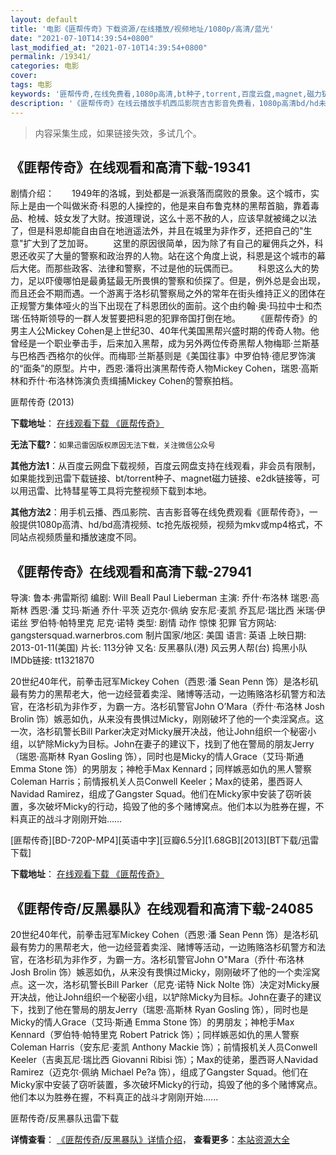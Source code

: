 ```yaml
---
layout: default
title: '电影《匪帮传奇》下载资源/在线播放/视频地址/1080p/高清/蓝光'
date: "2021-07-10T14:39:54+0800"
last_modified_at: "2021-07-10T14:39:54+0800"
permalink: /19341/
categories: 电影
cover:
tags: 电影
keywords: '匪帮传奇,在线免费看,1080p高清,bt种子,torrent,百度云盘,magnet,磁力链,迅雷下载资源'
description: '《匪帮传奇》在线云播放手机西瓜影院吉吉影音免费看，1080p高清bd/hd未删减完整版和tc抢先枪版，mkv/mp4格式，附带bt/torrent种子、magnet/磁力链、百度云盘、网盘资源迅雷下载链接'
---
```


>内容采集生成，如果链接失效，多试几个。


## 《匪帮传奇》在线观看和高清下载-19341

剧情介绍：　　1949年的洛城，到处都是一派衰落而腐败的景象。这个城市，实际上是由一个叫做米奇·科恩的人操控的，他是来自布鲁克林的黑帮首脑，靠着毒品、枪械、妓女发了大财。按道理说，这么十恶不赦的人，应该早就被绳之以法了，但是科恩却能自由自在地逍遥法外，并且在城里为非作歹，还把自己的"生意"扩大到了芝加哥。 　　这里的原因很简单，因为除了有自己的雇佣兵之外，科恩还收买了大量的警察和政治界的人物。站在这个角度上说，科恩是这个城市的幕后大佬。而那些政客、法律和警察，不过是他的玩偶而已。 　　科恩这么大的势力，足以吓傻哪怕是最勇猛最无所畏惧的警察和侦探了。但是，例外总是会出现，而且还会不期而遇。一个游离于洛杉矶警察局之外的常年在街头维持正义的团体在正规警方集体哑火的当下出现在了科恩团伙的面前。这个由约翰·奥·玛拉中士和杰瑞·伍特斯领导的一群人发誓要把科恩的犯罪帝国打倒在地。   　　《匪帮传奇》的男主人公Mickey Cohen是上世纪30、40年代美国黑帮兴盛时期的传奇人物。他曾经是一个职业拳击手，后来加入黑帮，成为另外两位传奇黑帮人物梅耶·兰斯基与巴格西·西格尔的伙伴。而梅耶·兰斯基则是《美国往事》中罗伯特·德尼罗饰演的“面条”的原型。片中，西恩·潘将出演黑帮传奇人物Mickey Cohen，瑞恩·高斯林和乔什·布洛林饰演负责缉捕Mickey Cohen的警察拍档。


匪帮传奇 (2013)

**下载地址**： [在线观看下载 《匪帮传奇》](https://www.btbtdy.me/btdy/dy2399.html) 


**无法下载?**：`如果迅雷因版权原因无法下载，关注微信公众号 `

**其他方法1**：从百度云网盘下载视频，百度云网盘支持在线观看，非会员有限制，如果能找到迅雷下载链接、bt/torrent种子、magnet磁力链接、e2dk链接等，可以用迅雷、比特彗星等工具将完整视频下载到本地。

**其他方法2**：用手机云播、西瓜影院、吉吉影音等在线免费观看《匪帮传奇》，一般提供1080p高清、hd/bd高清视频、tc抢先版视频，视频为mkv或mp4格式，不同站点视频质量和播放速度不同。


## 《匪帮传奇》在线观看和高清下载-27941

导演: 鲁本·弗雷斯彻 编剧: Will Beall Paul Lieberman 主演: 乔什·布洛林 瑞恩·高斯林 西恩·潘 艾玛·斯通 乔什·平茨 迈克尔·佩纳 安东尼·麦凯 乔瓦尼·瑞比西 米瑞·伊诺丝 罗伯特·帕特里克 尼克·诺特 类型: 剧情 动作 惊悚 犯罪 官方网站: gangstersquad.warnerbros.com 制片国家/地区: 美国 语言: 英语 上映日期: 2013-01-11(美国) 片长: 113分钟 又名: 反黑暴队(港) 风云男人帮(台) 捣黑小队 IMDb链接: tt1321870

20世纪40年代，前拳击冠军Mickey Cohen（西恩·潘 Sean Penn 饰）是洛杉矶最有势力的黑帮老大，他一边经营着卖淫、赌博等活动，一边贿赂洛杉矶警方和法官，在洛杉矶为非作歹，为霸一方。洛杉矶警官John O’Mara（乔什·布洛林 Josh Brolin 饰）嫉恶如仇，从来没有畏惧过Micky，刚刚破坏了他的一个卖淫窝点。这一次，洛杉矶警长Bill Parker决定对Micky展开决战，他让John组织一个秘密小组，以铲除Micky为目标。John在妻子的建议下，找到了他在警局的朋友Jerry（瑞恩·高斯林 Ryan Gosling 饰），同时也是Micky的情人Grace（艾玛·斯通 Emma Stone 饰）的男朋友；神枪手Max Kennard；同样嫉恶如仇的黑人警察Coleman Harris；前情报机关人员Conwell Keeler；Max的徒弟，墨西哥人Navidad Ramirez，组成了Gangster Squad。他们在Micky家中安装了窃听装置，多次破坏Micky的行动，捣毁了他的多个赌博窝点。他们本以为胜券在握，不料真正的战斗才刚刚开始……


[匪帮传奇][BD-720P-MP4][英语中字][豆瓣6.5分][1.68GB][2013][BT下载/迅雷下载]

**下载地址**： [在线观看下载 《匪帮传奇》](https://www.btdx8.com/torrent/gangster_squad_2013.html) 


## 《匪帮传奇/反黑暴队》在线观看和高清下载-24085

20世纪40年代，前拳击冠军Mickey Cohen（西恩&middot;潘 Sean Penn 饰）是洛杉矶最有势力的黑帮老大，他一边经营着卖淫、赌博等活动，一边贿赂洛杉矶警方和法官，在洛杉矶为非作歹，为霸一方。洛杉矶警官John O"Mara（乔什·布洛林 Josh Brolin 饰）嫉恶如仇，从来没有畏惧过Micky，刚刚破坏了他的一个卖淫窝点。这一次，洛杉矶警长Bill Parker（尼克&middot;诺特 Nick Nolte 饰）决定对Micky展开决战，他让John组织一个秘密小组，以铲除Micky为目标。John在妻子的建议下，找到了他在警局的朋友Jerry（瑞恩&middot;高斯林 Ryan Gosling 饰），同时也是Micky的情人Grace（艾玛&middot;斯通 Emma Stone 饰）的男朋友；神枪手Max Kennard（罗伯特·帕特里克 Robert Patrick 饰）；同样嫉恶如仇的黑人警察Coleman Harris（安东尼·麦凯 Anthony Mackie 饰）；前情报机关人员Conwell Keeler（吉奥瓦尼&middot;瑞比西 Giovanni Ribisi 饰）；Max的徒弟，墨西哥人Navidad Ramirez（迈克尔·佩纳 Michael Pe?a 饰），组成了Gangster Squad。他们在Micky家中安装了窃听装置，多次破坏Micky的行动，捣毁了他的多个赌博窝点。他们本以为胜券在握，不料真正的战斗才刚刚开始......


匪帮传奇/反黑暴队迅雷下载

**详情查看**： [《匪帮传奇/反黑暴队》详情介绍](/movie/24085/)， **查看更多**：[本站资源大全](/movie/t/all/)

